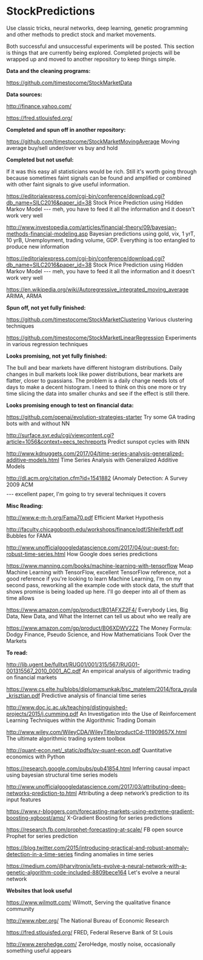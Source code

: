 # StockPredictions
Use classic tricks, neural networks, deep learning, genetic programming and other methods to predict stock and market movements.

Both successful and unsuccessful experiments will be posted. This section is things that are currently being explored. Completed projects will be wrapped up and moved to another repository to keep things simple.


<b>Data and the cleaning programs:</b>

https://github.com/timestocome/StockMarketData 



<b>Data sources:</b>

http://finance.yahoo.com/

https://fred.stlouisfed.org/



<b>Completed and spun off in another repository:</b>

https://github.com/timestocome/StockMarketMovingAverage  Moving average buy/sell under/over vs buy and hold 


<b>Completed but not useful:</b>

If it was this easy all statisticians would be rich. Still it's worth going through because sometimes faint signals can be found and amplified or combined with other faint signals to give useful information.

https://editorialexpress.com/cgi-bin/conference/download.cgi?db_name=SILC2016&paper_id=38  Stock Price Prediction using Hidden Markov Model --- meh, you have to feed it all the information and it doesn't work very well

http://www.investopedia.com/articles/financial-theory/09/bayesian-methods-financial-modeling.asp Bayesian predictions using gold, vix, 1 yrT, 10 yrB, Unemployment, trading volume, GDP. Everything is too entangled to produce new information

https://editorialexpress.com/cgi-bin/conference/download.cgi?db_name=SILC2016&paper_id=38  Stock Price Prediction using Hidden Markov Model --- meh, you have to feed it all the information and it doesn't work very well

https://en.wikipedia.org/wiki/Autoregressive_integrated_moving_average ARIMA, ARMA 


<b>Spun off, not yet fully finished:</b>

https://github.com/timestocome/StockMarketClustering  Various clustering techniques 

https://github.com/timestocome/StockMarketLinearRegression  Experiments in various regression techniques 


<b>Looks promising, not yet fully finished:</b>

The bull and bear markets have different histogram distributions. Daily changes in bull markets look like power distributions, bear markets are flatter, closer to guassians. The problem is a daily change needs lots of days to make a decent histogram. I need to think on this one more or try time slicing the data into smaller chunks and see if the effect is still there.


<b>Looks promising enough to test on financial data:</b>

https://github.com/openai/evolution-strategies-starter  Try some GA trading bots with and without NN 

http://surface.syr.edu/cgi/viewcontent.cgi?article=1056&context=eecs_techreports Predict sunspot cycles with RNN

http://www.kdnuggets.com/2017/04/time-series-analysis-generalized-additive-models.html  Time Series Analysis with Generalized Additive Models 

http://dl.acm.org/citation.cfm?id=1541882 (Anomaly Detection: A Survey 2009 ACM $$$$ --- excellent paper, I'm going to try several techniques it covers 


<b>Misc Reading:</b> 

http://www.e-m-h.org/Fama70.pdf  Efficient Market Hypothesis 

http://faculty.chicagobooth.edu/workshops/finance/pdf/Shleiferbff.pdf Bubbles for FAMA

http://www.unofficialgoogledatascience.com/2017/04/our-quest-for-robust-time-series.html  How Google does series predictions 


https://www.manning.com/books/machine-learning-with-tensorflow Meap Machine Learning with TensorFlow, excellent TensorFlow reference, not a good reference if you're looking to learn Machine Learning, I'm on my second pass, reworking all the example code with stock data, the stuff that shows promise is being loaded up here. I'll go deeper into all of them as time allows 

https://www.amazon.com/gp/product/B01AFXZ2F4/ Everybody Lies, Big Data, New Data, and What the Internet can tell us about who we really are

https://www.amazon.com/gp/product/B06XDWV2Z2 The Money Formula: Dodgy Finance, Pseudo Science, and How Mathematicians Took Over the Markets


<b>To read:</b>

http://lib.ugent.be/fulltxt/RUG01/001/315/567/RUG01-001315567_2010_0001_AC.pdf An empirical analysis of algorithmic trading on financial markets 

https://www.cs.elte.hu/blobs/diplomamunkak/bsc_matelem/2014/fora_gyula_krisztian.pdf  Predictive analysis of financial time series 

http://www.doc.ic.ac.uk/teaching/distinguished-projects/2015/j.cumming.pdf  An Investigation into the Use of Reinforcement Learning Techniques within the Algorithmic Trading Domain 

http://www.wiley.com/WileyCDA/WileyTitle/productCd-111909657X.html The ultimate algorithmic trading system toolbox 

http://quant-econ.net/_static/pdfs/py-quant-econ.pdf  Quantitative economics with Python 

https://research.google.com/pubs/pub41854.html Inferring causal impact using bayesian structural time series models


http://www.unofficialgoogledatascience.com/2017/03/attributing-deep-networks-prediction-to.html Attributing a deep network’s prediction to its input features 

https://www.r-bloggers.com/forecasting-markets-using-extreme-gradient-boosting-xgboost/amp/ X-Gradient Boosting for series predictions 

https://research.fb.com/prophet-forecasting-at-scale/  FB open source Prophet for series prediction 

https://blog.twitter.com/2015/introducing-practical-and-robust-anomaly-detection-in-a-time-series finding anomalies in time series 

https://medium.com/@harvitronix/lets-evolve-a-neural-network-with-a-genetic-algorithm-code-included-8809bece164 Let's evolve a neural network 


<b>Websites that look useful</b>

https://www.wilmott.com/ Wilmott, Serving the qualitative finance community

http://www.nber.org/ The National Bureau of Economic Research 

https://fred.stlouisfed.org/ FRED, Federal Reserve Bank of St Louis

http://www.zerohedge.com/ ZeroHedge, mostly noise, occasionally something useful appears

